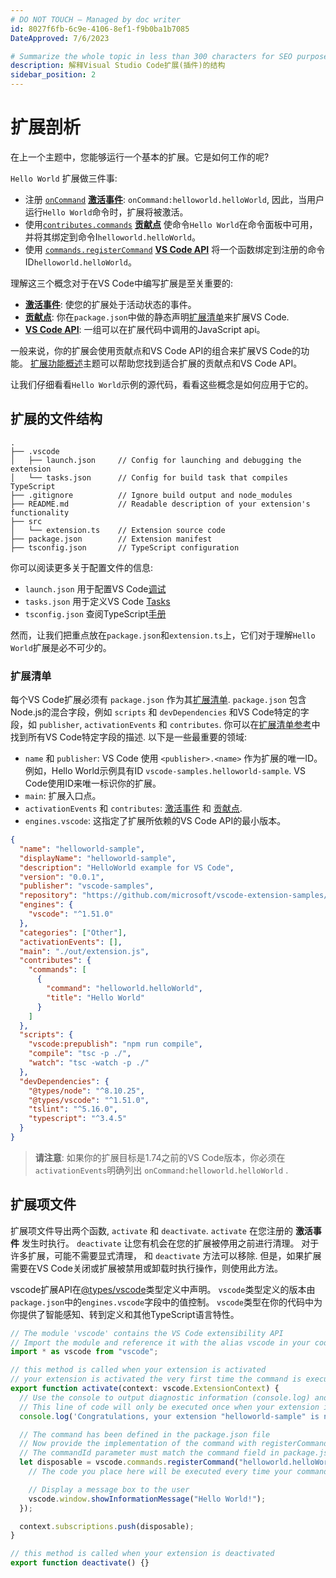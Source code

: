```yaml
---
# DO NOT TOUCH — Managed by doc writer
id: 8027f6fb-6c9e-4106-8ef1-f9b0ba1b7085
DateApproved: 7/6/2023

# Summarize the whole topic in less than 300 characters for SEO purpose
description: 解释Visual Studio Code扩展(插件)的结构
sidebar_position: 2
---
```


# 扩展剖析

在上一个主题中，您能够运行一个基本的扩展。它是如何工作的呢?

`Hello World` 扩展做三件事:

- 注册 [`onCommand`](/api/references/activation-events#onCommand) [**激活事件**](/api/references/activation-events): `onCommand:helloworld.helloWorld`, 因此，当用户运行`Hello World`命令时，扩展将被激活。
- 使用[`contributes.commands`](/api/references/contribution-points#contributes.commands) [**贡献点**](/api/references/contribution-points) 使命令`Hello World`在命令面板中可用， 并将其绑定到命令I`helloworld.helloWorld`。
- 使用 [`commands.registerCommand`](/api/references/vscode-api#commands.registerCommand) [**VS Code API**](/api/references/vscode-api) 将一个函数绑定到注册的命令ID`helloworld.helloWorld`。

理解这三个概念对于在VS Code中编写扩展是至关重要的:

- [**激活事件**](/api/references/activation-events): 使您的扩展处于活动状态的事件。
- [**贡献点**](/api/references/contribution-points): 你在`package.json`中做的静态声明[扩展清单](#extension-manifest)来扩展VS Code.
- [**VS Code API**](/api/references/vscode-api): 一组可以在扩展代码中调用的JavaScript api。

一般来说，你的扩展会使用贡献点和VS Code API的组合来扩展VS Code的功能。
[扩展功能概述](/api/extension-capabilities/overview)主题可以帮助您找到适合扩展的贡献点和VS Code API。

让我们仔细看看`Hello World`示例的源代码，看看这些概念是如何应用于它的。

## 扩展的文件结构

```
.
├── .vscode
│   ├── launch.json     // Config for launching and debugging the extension
│   └── tasks.json      // Config for build task that compiles TypeScript
├── .gitignore          // Ignore build output and node_modules
├── README.md           // Readable description of your extension's functionality
├── src
│   └── extension.ts    // Extension source code
├── package.json        // Extension manifest
├── tsconfig.json       // TypeScript configuration
```

你可以阅读更多关于配置文件的信息:

- `launch.json` 用于配置VS Code[调试](/docs/editor/debugging)
- `tasks.json` 用于定义VS Code [Tasks](/docs/editor/tasks)
- `tsconfig.json` 查阅TypeScript[手册](https://www.typescriptlang.org/docs/handbook/tsconfig-json.html)

然而，让我们把重点放在`package.json`和`extension.ts`上，它们对于理解`Hello World`扩展是必不可少的。

### 扩展清单

每个VS Code扩展必须有 `package.json` 作为其[扩展清单](/api/references/extension-manifest).
`package.json` 包含Node.js的混合字段，例如 `scripts` 和 `devDependencies` 和VS Code特定的字段，如 `publisher`, `activationEvents` 和 `contributes`.
你可以在[扩展清单参考](/api/references/extension-manifest)中找到所有VS Code特定字段的描述.
以下是一些最重要的领域:

- `name` 和 `publisher`: VS Code 使用 `<publisher>.<name>` 作为扩展的唯一ID。 例如，Hello World示例具有ID `vscode-samples.helloworld-sample`. VS Code使用ID来唯一标识你的扩展。
- `main`: 扩展入口点。
- `activationEvents` 和 `contributes`: [激活事件](/api/references/activation-events) 和 [贡献点](/api/references/contribution-points).
- `engines.vscode`: 这指定了扩展所依赖的VS Code API的最小版本。

```json
{
  "name": "helloworld-sample",
  "displayName": "helloworld-sample",
  "description": "HelloWorld example for VS Code",
  "version": "0.0.1",
  "publisher": "vscode-samples",
  "repository": "https://github.com/microsoft/vscode-extension-samples/helloworld-sample",
  "engines": {
    "vscode": "^1.51.0"
  },
  "categories": ["Other"],
  "activationEvents": [],
  "main": "./out/extension.js",
  "contributes": {
    "commands": [
      {
        "command": "helloworld.helloWorld",
        "title": "Hello World"
      }
    ]
  },
  "scripts": {
    "vscode:prepublish": "npm run compile",
    "compile": "tsc -p ./",
    "watch": "tsc -watch -p ./"
  },
  "devDependencies": {
    "@types/node": "^8.10.25",
    "@types/vscode": "^1.51.0",
    "tslint": "^5.16.0",
    "typescript": "^3.4.5"
  }
}
```

> **请注意**: 如果你的扩展目标是1.74之前的VS Code版本，你必须在`activationEvents`明确列出 `onCommand:helloworld.helloWorld` .

## 扩展项文件

扩展项文件导出两个函数, `activate` 和 `deactivate`.
`activate` 在您注册的 **激活事件** 发生时执行。
`deactivate` 让您有机会在您的扩展被停用之前进行清理。
对于许多扩展，可能不需要显式清理， 和 `deactivate` 方法可以移除.
但是，如果扩展需要在VS Code关闭或扩展被禁用或卸载时执行操作，则使用此方法。

vscode扩展API在[@types/vscode](https://www.npmjs.com/package/@types/vscode)类型定义中声明。
`vscode`类型定义的版本由`package.json`中的`engines.vscode`字段中的值控制。
`vscode`类型在你的代码中为你提供了智能感知、转到定义和其他TypeScript语言特性。

```ts
// The module 'vscode' contains the VS Code extensibility API
// Import the module and reference it with the alias vscode in your code below
import * as vscode from "vscode";

// this method is called when your extension is activated
// your extension is activated the very first time the command is executed
export function activate(context: vscode.ExtensionContext) {
  // Use the console to output diagnostic information (console.log) and errors (console.error)
  // This line of code will only be executed once when your extension is activated
  console.log('Congratulations, your extension "helloworld-sample" is now active!');

  // The command has been defined in the package.json file
  // Now provide the implementation of the command with registerCommand
  // The commandId parameter must match the command field in package.json
  let disposable = vscode.commands.registerCommand("helloworld.helloWorld", () => {
    // The code you place here will be executed every time your command is executed

    // Display a message box to the user
    vscode.window.showInformationMessage("Hello World!");
  });

  context.subscriptions.push(disposable);
}

// this method is called when your extension is deactivated
export function deactivate() {}
```
